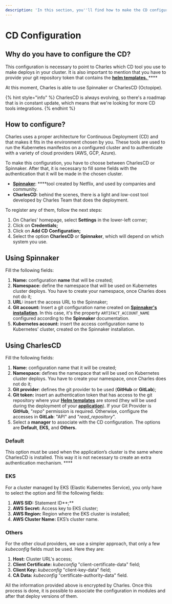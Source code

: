 ```yaml
---
description: 'In this section, you''ll find how to make the CD configuration'
---
```


# CD Configuration

## Why do you have to configure the CD? 

This configuration is necessary to point to Charles which CD tool you use to make deploys in your cluster. It is also important to mention that you have to provide your git repository token that contains the [**helm templates.** ](../get-started/creating-your-first-module/how-to-configure-chart-template.md#what-is-helm)\*\*\*\*

At this moment, Charles is able to use Spinnaker or CharlesCD \(Octopipe\). 

{% hint style="info" %}
CharlesCD is always evolving, so there's a roadmap that is in constant update, which means that we're looking for more CD tools integrations.
{% endhint %}

## How to configure?

Charles uses a proper architecture for Continuous Deployment \(CD\) and that makes it fits in the environment chosen by you. These tools are used to run the Kubernetes manifestos on a configured cluster and to authenticate with a variety of cloud providers \(AWS, GCP, Azure\). 

To make this configuration, you have to choose between CharlesCD or Spinnaker. After that, it is necessary to fill some fields with the authentication that it will be made in the chosen cluster.

* [**Spinnaker**](https://www.spinnaker.io/): ****tool created by Netflix, and used by companies and community.  
* **CharlesCD**: behind the scenes, there is a light and low-cost tool developed by Charles Team that does the deployment.

To register any of them, follow the next steps: 

1. On Charles' homepage, select **Settings** in the lower-left corner;
2. Click on **Credentials;**
3. Click on **Add CD Configuration;**
4. Select the option **CharlesCD** or **Spinnaker**, which will depend on which system you use. 

## Using Spinnaker

Fill the following fields:

1. **Name:** configuration **name** that will be created;
2. **Namespace:** define the namespace that will be used on Kubernetes cluster deploys. You have to create your namespace, once Charles does not do it;
3. **URL:** insert the access URL to the Spinnaker;
4. **Git account:** Insert a git configuration name created on [**Spinnaker's installation**](https://spinnaker.io/setup/artifacts/github/). In this case, it's the property `ARTIFACT_ACCOUNT_NAME` configured according to the **Spinnaker** documentation. 
5. **Kubernetes account:** insert the access configuration name to Kubernetes' cluster, created on the Spinnaker installation. 

## Using CharlesCD

Fill the following fields:

1. **Name:** configuration name that it will be created; 
2. **Namespace:** defines the namespace that will be used on Kubernetes cluster deploys. You have to create your namespace, once Charles does not do it;
3. **Git provider**: defines the git provider to be used \(**GitHub** or **GitLab**\);
4. **Git token:** insert an authentication token that has access to the git repository where your [**Helm templates**](../get-started/creating-your-first-module/how-to-configure-chart-template.md) are stored \(they will be used during the deployment of your [**application**](../get-started/creating-your-first-module/)\). If your Git Provider is **GitHub**, "_repo_" permission is required. Otherwise, configure the accesses in **GitLab**: "API" and "_read\_repository_".
5. Select a **manager** to associate with the CD configuration. The options are **Default**, **EKS,** and **Others.**

### **Default**

This option must be used when the application’s cluster is the same where CharlesCD is installed. This way it is not necessary to create an extra authentication mechanism. ****

### **EKS**

For a cluster managed by EKS \(Elastic Kubernetes Service\), you only have to select the option and fill the following fields:

1. **AWS SID:** Statement ID**;**
2. **AWS Secret:** Access key to EKS cluster; 
3. **AWS Region:** Region where the EKS cluster is installed; 
4. **AWS Cluster Name:** EKS’s cluster name.

### **Others**

For the other cloud providers, we use a simpler approach, that only a few _kubeconfig_ fields must be used. Here they are: 

1. **Host:** Cluster URL's access;
2. **Client Certificate:** _kubeconfig_ "client-certificate-data" field;
3. **Client Key:** _kubeconfig_  "client-key-data" field;
4. **CA Data:** _kubeconfig_  "certificate-authority-data" field.

All the information provided above is encrypted by Charles. Once this process is done, it is possible to associate the configuration in modules and after that deploy versions of them.  


